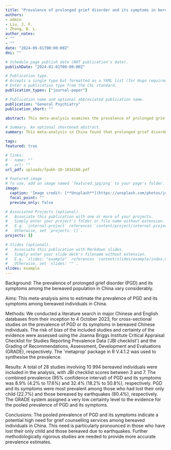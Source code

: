 ```yaml
---
title: "Prevalence of prolonged grief disorder and its symptoms in bereaved persons in China: a systematic review and meta-analysis"
authors:
- admin
- Liu, J. F.
- Zhong, B. L.
author_notes:
- ""
- ""
date: "2024-09-01T00:00:00Z"
doi: ""

# Schedule page publish date (NOT publication's date).
publishDate: "2024-01-01T00:00:00Z"

# Publication type.
# Accepts a single type but formatted as a YAML list (for Hugo requirements).
# Enter a publication type from the CSL standard.
publication_types: ["journal-paper"]

# Publication name and optional abbreviated publication name.
publication: "General Psychiatry"
publication_short: ""

abstract: This meta-analysis examines the prevalence of prolonged grief disorder (PGD) and its symptoms among bereaved individuals in China, revealing a combined prevalence of 8.9% for PGD and 32.4% for its symptoms. Higher prevalence rates were observed among those who lost their only child and those affected by earthquakes, highlighting a significant need for targeted grief counseling services in this population.

# Summary. An optional shortened abstract.
summary: This meta-analysis in China found that prolonged grief disorder (PGD) and its symptoms affect a significant proportion of bereaved individuals, with PGD prevalence estimated at 8.9% and symptoms at 32.4%. Particularly high rates were observed among parents who lost their only child and earthquake survivors.

tags:
featured: true

# links:
# - name: ""
#   url: ""
url_pdf: uploads/fpubh-10-1016160.pdf

# Featured image
# To use, add an image named `featured.jpg/png` to your page's folder. 
image:
  caption: 'Image credit: [**Unsplash**](https://unsplash.com/photos/jdD8gXaTZsc)'
  focal_point: ""
  preview_only: false

# Associated Projects (optional).
#   Associate this publication with one or more of your projects.
#   Simply enter your project's folder or file name without extension.
#   E.g. `internal-project` references `content/project/internal-project/index.md`.
#   Otherwise, set `projects: []`.
projects: []

# Slides (optional).
#   Associate this publication with Markdown slides.
#   Simply enter your slide deck's filename without extension.
#   E.g. `slides: "example"` references `content/slides/example/index.md`.
#   Otherwise, set `slides: ""`.
slides: example
---
```


Background: The prevalence of prolonged grief disorder (PGD) and its symptoms among the bereaved population in China vary considerably.

Aims: This meta-analysis aims to estimate the prevalence of PGD and its symptoms among bereaved individuals in China.

Methods: We conducted a literature search in major Chinese and English databases from their inception to 4 October 2023, for cross-sectional studies on the prevalence of PGD or its symptoms in bereaved Chinese individuals. The risk of bias of the included studies and certainty of the evidence were assessed using the Joanna Briggs Institute Critical Appraisal Checklist for Studies Reporting Prevalence Data ('JBI checklist') and the Grading of Recommendations, Assessment, Development and Evaluations (GRADE), respectively. The 'metaprop' package in R V.4.1.2 was used to synthesise the prevalence.

Results: A total of 28 studies involving 10 994 bereaved individuals were included in the analysis, with JBI checklist scores between 3 and 7. The combined prevalence (95% confidence interval) of PGD and its symptoms was 8.9% (4.2% to 17.6%) and 32.4% (18.2% to 50.8%), respectively. PGD and its symptoms were most prevalent among those who had lost their only child (22.7%) and those bereaved by earthquakes (80.4%), respectively. The GRADE system assigned a very low certainty level to the evidence for the pooled prevalence of PGD and its symptoms.

Conclusions: The pooled prevalence of PGD and its symptoms indicate a potential high need for grief counselling services among bereaved individuals in China. This need is particularly pronounced in those who have lost their only child and those bereaved due to earthquakes. Further methodologically rigorous studies are needed to provide more accurate prevalence estimates.
